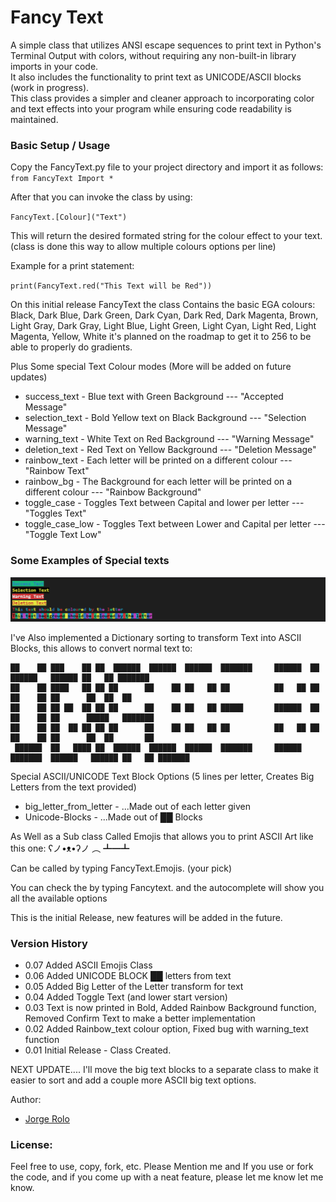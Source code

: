 # Fancy Text
<p>A simple class that utilizes ANSI  escape sequences to print text in Python's Terminal Output with colors, without requiring any non-built-in library imports in your code.<br>
It also includes the functionality to print text as UNICODE/ASCII blocks (work in progress).<br>
This class provides a simpler and cleaner approach to incorporating color and text effects into your program while ensuring code readability is maintained.</p>

### Basic Setup / Usage

Copy the FancyText.py file to your project directory and import it as follows:<br>
`from FancyText Import *`

After that you can invoke the class by using:

`FancyText.[Colour]("Text")`

This will return the desired formated string for the colour effect to your text. 
(class is done this way to allow multiple colours options per line)

Example for a print statement:

`print(FancyText.red("This Text will be Red"))`

On this initial release FancyText the class Contains the basic EGA colours: <br>
Black, Dark Blue, Dark Green, Dark Cyan, Dark Red, Dark Magenta, Brown, Light Gray, Dark Gray, Light Blue, Light Green, Light Cyan, Light Red, Light Magenta, Yellow, White
it's planned on the roadmap to get it to 256 to be able to properly do gradients.

Plus Some special Text Colour modes (More will be added on future updates)

* success_text    - Blue text with Green Background                                       --- "Accepted Message"
* selection_text  - Bold Yellow text on Black Background                                  --- "Selection Message"
* warning_text    - White Text on Red Background                                          --- "Warning Message"
* deletion_text   - Red Text on Yellow Background                                         --- "Deletion Message"
* rainbow_text    - Each letter will be printed on a different colour                     --- "Rainbow Text"
* rainbow_bg      - The Background for each letter will be printed on a different colour  --- "Rainbow Background"
* toggle_case     - Toggles Text between Capital and lower per letter                     --- "Toggles Text"
* toggle_case_low - Toggles Text between Lower and Capital per letter                     --- "Toggle Text Low"

### Some Examples of Special texts<br>

![Special Colour Text Effects](docs/special_text.png)



I've Also implemented a Dictionary sorting to transform Text into ASCII Blocks, this allows to convert normal text to:
```
██    ██ ███    ██ ██  ██████  ██████  ██████  ███████     ██████  ██       ██████   ██████ ██   ██ ███████ 
██    ██ ████   ██ ██ ██      ██    ██ ██   ██ ██          ██   ██ ██      ██    ██ ██      ██  ██  ██      
██    ██ ██ ██  ██ ██ ██      ██    ██ ██   ██ █████       ██████  ██      ██    ██ ██      █████   ███████ 
██    ██ ██  ██ ██ ██ ██      ██    ██ ██   ██ ██          ██   ██ ██      ██    ██ ██      ██  ██       ██ 
 ██████  ██   ████ ██  ██████  ██████  ██████  ███████     ██████  ███████  ██████   ██████ ██   ██ ███████ 
```

Special ASCII/UNICODE Text Block Options (5 lines per letter, Creates Big Letters from the text provided)

* big_letter_from_letter -  ...Made out of each letter given
* Unicode-Blocks         -  ...Made out of ██ Blocks  

As Well as a Sub class Called Emojis that allows you to print ASCII Art like this one: ʕノ•ᴥ•ʔノ ︵ ┻━┻ 

Can be called by typing FancyText.Emojis. (your pick)

You can check the by typing Fancytext. and the autocomplete will show you all the available options

This is the initial Release, new features will be added in the future.

### Version History

* 0.07 Added ASCII Emojis Class
* 0.06 Added UNICODE BLOCK ██ letters from text 
* 0.05 Added Big Letter of the Letter transform for text 
* 0.04 Added Toggle Text (and lower start version)
* 0.03 Text is now printed in Bold, Added Rainbow Background function, Removed Confirm Text to make a better implementation
* 0.02 Added Rainbow_text colour option, Fixed bug with warning_text function
* 0.01 Initial Release - Class Created.

NEXT UPDATE.... 
I'll move the big text blocks to a separate class to make it easier to sort and add a couple more ASCII big text options.


Author:
* [Jorge Rolo](https://github.com/JRoloS)


### License: 
Feel free to use, copy, fork, etc. Please Mention me and If you use or fork the code, and if you come up with a neat feature, please let me know let me know.
